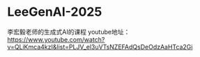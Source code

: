 # LeeGenAI-2025
李宏毅老师的生成式AI的课程
youtube地址：https://www.youtube.com/watch?v=QLiKmca4kzI&list=PLJV_el3uVTsNZEFAdQsDeOdzAaHTca2Gi
